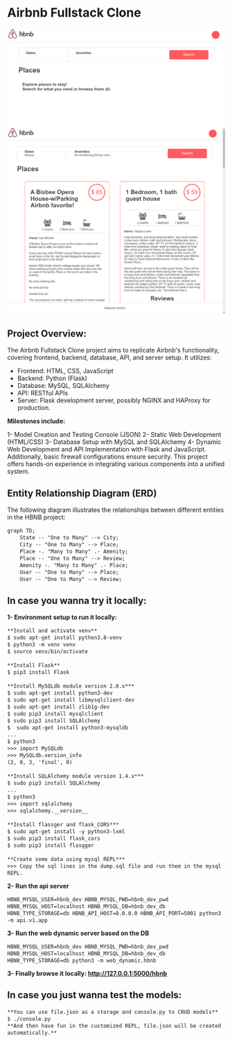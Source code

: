 # Airbnb Fullstack Clone

![demo1](/assets/demo1_zswgiq5mf.png)
![demo2](/assets/demo2_gumvjhh25.png)

## Project Overview:

The Airbnb Fullstack Clone project aims to replicate Airbnb's functionality, covering frontend, backend, database, API, and server setup. It utilizes:

- Frontend: HTML, CSS, JavaScript
- Backend: Python (Flask)
- Database: MySQL, SQLAlchemy
- API: RESTful APIs
- Server: Flask development server, possibly NGINX and HAProxy for production.

**Milestones include:**

1- Model Creation and Testing Console (JSON)
2- Static Web Development (HTML/CSS)
3- Database Setup with MySQL and SQLAlchemy
4- Dynamic Web Development and API Implementation with Flask and JavaScript.
Additionally, basic firewall configurations ensure security. This project offers hands-on experience in integrating various components into a unified system.

## Entity Relationship Diagram (ERD)

The following diagram illustrates the relationships between different entities in the HBNB project:

```mermaid
graph TD;
    State -- "One to Many" --> City;
    City -- "One to Many" --> Place;
    Place -. "Many to Many" .- Amenity;
    Place -- "One to Many" --> Review;
    Amenity -. "Many to Many" .- Place;
    User -- "One to Many" --> Place;
    User -- "One to Many" --> Review;
```

## In case you wanna try it locally:

**1- Environment setup to run it locally:**

```code
**Install and activate venv**
$ sudo apt-get install python3.8-venv
$ python3 -m venv venv
$ source venv/bin/activate

**Install Flask**
$ pip3 install Flask

**Install MySQLdb module version 2.0.x***
$ sudo apt-get install python3-dev
$ sudo apt-get install libmysqlclient-dev
$ sudo apt-get install zlib1g-dev
$ sudo pip3 install mysqlclient
$ sudo pip3 install SQLAlchemy
$  sudo apt-get install python3-mysqldb
...
$ python3
>>> import MySQLdb
>>> MySQLdb.version_info
(2, 0, 3, 'final', 0)

**Install SQLAlchemy module version 1.4.x***
$ sudo pip3 install SQLAlchemy
...
$ python3
>>> import sqlalchemy
>>> sqlalchemy.__version__

**Install flassger and flask_CORS***
$ sudo apt-get install -y python3-lxml
$ sudo pip3 install flask_cors
$ sudo pip3 install flasgger

**Create some data using mysql REPL***
>>> Copy the sql lines in the dump.sql file and run them in the mysql REPL.
```

**2- Run the api server**

```code
HBNB_MYSQL_USER=hbnb_dev HBNB_MYSQL_PWD=hbnb_dev_pwd HBNB_MYSQL_HOST=localhost HBNB_MYSQL_DB=hbnb_dev_db HBNB_TYPE_STORAGE=db HBNB_API_HOST=0.0.0.0 HBNB_API_PORT=5001 python3 -m api.v1.app
```

**3- Run the web dynamic server based on the DB**

```code
HBNB_MYSQL_USER=hbnb_dev HBNB_MYSQL_PWD=hbnb_dev_pwd HBNB_MYSQL_HOST=localhost HBNB_MYSQL_DB=hbnb_dev_db HBNB_TYPE_STORAGE=db python3 -m web_dynamic.hbnb
```

**3- Finally browse it locally: http://127.0.0.1:5000/hbnb**

## In case you just wanna test the models:

```code
**You can use file.json as a storage and console.py to CRUD models**
$ ./console.py
**And then have fun in the customized REPL, file.json will be created automatically.**
```
